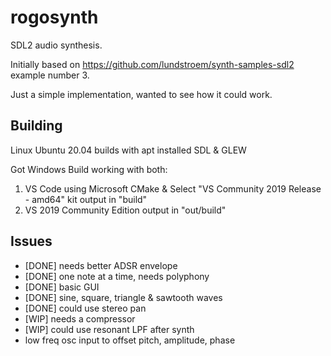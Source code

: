 # rogosynth

SDL2 audio synthesis.

Initially based on https://github.com/lundstroem/synth-samples-sdl2 example number 3.

Just a simple implementation, wanted to see how it could work.

## Building

Linux Ubuntu 20.04 builds with apt installed SDL & GLEW

Got Windows Build working with both:
1) VS Code using Microsoft CMake & Select "VS Community 2019 Release - amd64" kit
   output in "build"
2) VS 2019 Community Edition
   output in "out/build"

## Issues
- [DONE] needs better ADSR envelope
- [DONE] one note at a time, needs polyphony
- [DONE] basic GUI
- [DONE] sine, square, triangle & sawtooth waves
- [DONE] could use stereo pan
- [WIP] needs a compressor
- [WIP] could use resonant LPF after synth
- low freq osc input to offset pitch, amplitude, phase
